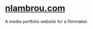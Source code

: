 <h1><a href="https://nlambrou.com">nlambrou.com</a></h1>
A media portfolio website for a filmmaker. 
